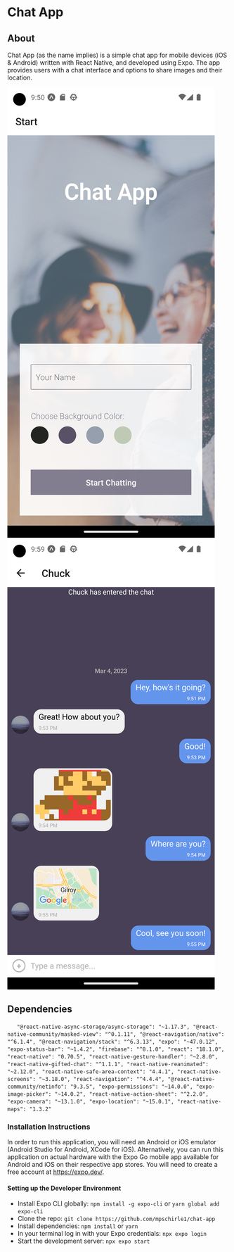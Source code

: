 # Chat App

## About

Chat App (as the name implies) is a simple chat app for mobile devices (iOS & Android) written with React Native, and developed using Expo. The app provides users with a chat interface and options to share images and their location.

![Application Screenshot](chat-app_screenshot1.png) ![Application Screenshot](chat-app_screenshot2.png)

## Dependencies

`   "@react-native-async-storage/async-storage": "~1.17.3",
    "@react-native-community/masked-view": "^0.1.11",
    "@react-navigation/native": "^6.1.4",
    "@react-navigation/stack": "^6.3.13",
    "expo": "~47.0.12",
    "expo-status-bar": "~1.4.2",
    "firebase": "^8.1.0",
    "react": "18.1.0",
    "react-native": "0.70.5",
    "react-native-gesture-handler": "~2.8.0",
    "react-native-gifted-chat": "^1.1.1",
    "react-native-reanimated": "~2.12.0",
    "react-native-safe-area-context": "4.4.1",
    "react-native-screens": "~3.18.0",
    "react-navigation": "^4.4.4",
    "@react-native-community/netinfo": "9.3.5",
    "expo-permissions": "~14.0.0",
    "expo-image-picker": "~14.0.2",
    "react-native-action-sheet": "^2.2.0",
    "expo-camera": "~13.1.0",
    "expo-location": "~15.0.1",
    "react-native-maps": "1.3.2"`

### Installation Instructions

In order to run this application, you will need an Android or iOS emulator (Android Studio for Android, XCode for iOS). Alternatively, you can run this application on actual hardware with the Expo Go mobile app available for Android and iOS on their respective app stores. You will need to create a free account at https://expo.dev/.

#### Setting up the Developer Environment

- Install Expo CLI globally: `npm install -g expo-cli` or `yarn global add expo-cli`
- Clone the repo: `git clone https://github.com/mpschirle1/chat-app`
- Install dependencies: `npm install` or `yarn`
- In your terminal log in with your Expo credentials: `npx expo login`
- Start the development server: `npx expo start`
